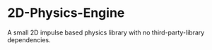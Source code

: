 # 2D-Physics-Engine
A small 2D impulse based physics library with no third-party-library dependencies.

